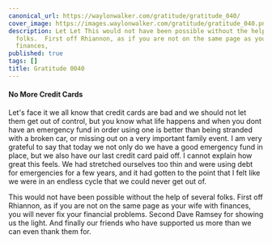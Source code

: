 ```yaml
---
canonical_url: https://waylonwalker.com/gratitude/gratitude_040/
cover_image: https://images.waylonwalker.com/gratitude/gratitude_040.png
description: Let Let This would not have been possible without the help of several
  folks.  First off Rhiannon, as if you are not on the same page as your wife with
  finances,
published: true
tags: []
title: Gratitude 0040
---
```


#### No More Credit Cards

Let's face it we all know that credit cards are bad and we should not let them get out of control, but you know what life happens and when you dont have an emergency fund in order using one is better than being stranded with a broken car, or missing out on a very important family event.  I am very grateful to say that today we not only do we have a good emergency fund in place, but we also have our last credit card paid off.  I cannot explain how great this feels.   We had stretched ourselves too thin and were using debt for emergencies for a few years, and it had gotten to the point that I felt like we were in an endless cycle that we could never get out of.


This would not have been possible without the help of several folks.  First off Rhiannon, as if you are not on the same page as your wife with finances, you will never fix your financial problems.  Second Dave Ramsey for showing us the light. And finally our friends who have supported us more than we can even thank them for.